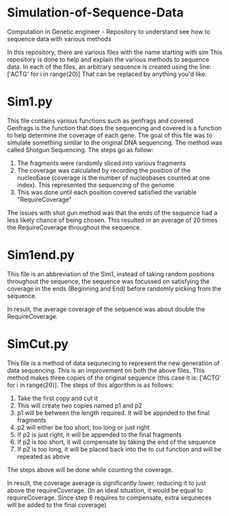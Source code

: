 # Simulation-of-Sequence-Data
Computation in Genetic engineer - Repository to understand see how to sequence data with various methods

In this repository, there are various files with the name starting with sim
This repository is done to help and explain the various methods to sequence data.
In each of the files, an arbitrary sequence is created using the line: ['ACTG' for i in range(20)]
That can be replaced by anything you'd like.

# Sim1.py
This file contains various functions such as genfrags and covered.
Genfrags is the function that does the sequencing and covered is a function to help determine the coverage of each gene.
The goal of this file was to simulate something similar to the original DNA sequencing. The method was called Shotgun Sequencing.
The steps go as follow:
1. The fragments were randomly sliced into various fragments
2. The coverage was calculated by recording the position of the nucleobase (coverage is the number of nucleobases counted at one index). This represented the sequencing of the genome
3. This was done until each position covered satisfied the variable "RequireCoverage"

The issues with shot gun method was that the ends of the sequence had a less likely chance of being chosen. This resulted in an average of 20 times the RequireCoverage throughout the sequence.

# Sim1end.py
This file is an abbreviation of the Sim1, instead of taking random positions throughout the sequence, the sequence was focussed on satisfying the coverage in the ends (Beginning and End) before randomly picking from the sequence.

In result, the average coverage of the sequence was about double the RequireCoverage.


# SimCut.py
This file is a method of data sequnecing to represent the new generation of data sequencing. This is an improvement on both the above files.
This method makes three copies of the original sequence (this case it is: ['ACTG' for i in range(20)]. 
The steps of this algorithm is as follows:

1. Take the first copy and cut it
2. This will create two copies named p1 and p2
3. p1 will be between the length required. It will be appnded to the final fragments 
4. p2 will either be too short, too long or just right
5. If p2 is just right, it will be appended to the final fragments
6. If p2 is too short, it will compensate by taking the end of the sequence
7. If p2 is too long, it will be placed back into the to cut function and will be repeated as above

The steps above will be done while counting the coverage.

In result, the coverage average is significantly lower, reducing it to just above the requireCoverage. (In an ideal situation, it would be equal to requireCoverage. Since step 6 requires to compensate, extra sequneces will be added to the final coverage)

